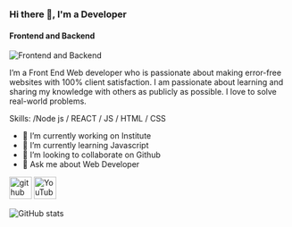 ### Hi there 👋, I'm a Developer
#### Frontend and Backend
![Frontend and Backend](https://yt3.googleusercontent.com/-AUVLaHVFjY1qtJ3t5okMqD9TCwXeUvjfubh9swSctLB6F90lEFuYtgcS_nxRPdzNndvzaukvg=w1138-fcrop64=1,00005a57ffffa5a8-k-c0xffffffff-no-nd-rj)

I’m a Front End Web developer who is passionate about making error-free websites with 100% client satisfaction. I am passionate about learning and sharing my knowledge with others as publicly as possible. I love to solve real-world problems.

Skills: /Node js  / REACT / JS / HTML / CSS

- 🔭 I’m currently working on Institute 
- 🌱 I’m currently learning Javascript 
- 👯 I’m looking to collaborate on Github 
- 💬 Ask me about Web Developer 


[<img src='https://cdn.jsdelivr.net/npm/simple-icons@3.0.1/icons/github.svg' alt='github' height='40'>](https://github.com/https://github.com/Hero-Coders)  [<img src='https://cdn.jsdelivr.net/npm/simple-icons@3.0.1/icons/youtube.svg' alt='YouTube' height='40'>](https://www.youtube.com/channel/https://www.youtube.com/channel/UCJN1jOT0ZTmK6yophPCcERw)  

![GitHub stats](https://github-readme-stats.vercel.app/api?username=https://github.com/Hero-Coders&show_icons=true)  


